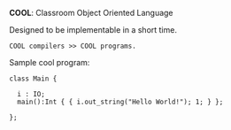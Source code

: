 **COOL**: Classroom Object Oriented Language

Designed to be implementable in a short time.

`COOL compilers >> COOL programs.`

Sample cool program:
```
class Main {
  
  i : IO;
  main():Int { { i.out_string("Hello World!"); 1; } };
  
};


```